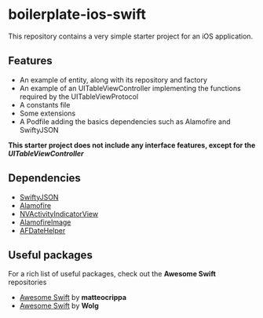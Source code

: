 # boilerplate-ios-swift
This repository contains a very simple starter project for an iOS application.
## Features
- An example of entity, along with its repository and factory
- An example of an UITableViewController implementing the functions required by the UITableViewProtocol
- A constants file
- Some extensions
- A Podfile adding the basics dependencies such as Alamofire and SwiftyJSON

**This starter project does not include any interface features, except for the _UITableViewController_**

## Dependencies
- [SwiftyJSON](https://github.com/SwiftyJSON/SwiftyJSON)
- [Alamofire](https://github.com/Alamofire/Alamofire)
- [NVActivityIndicatorView](https://github.com/ninjaprox/NVActivityIndicatorView)
- [AlamofireImage](https://github.com/Alamofire/AlamofireImage)
- [AFDateHelper](https://github.com/melvitax/DateHelper)

## Useful packages
For a rich list of useful packages, check out the __Awesome Swift__ repositories
- [Awesome Swift](https://github.com/matteocrippa/awesome-swift) by __matteocrippa__
- [Awesome Swift](https://github.com/Wolg/awesome-swift) by __Wolg__
